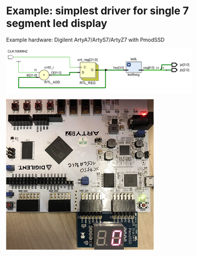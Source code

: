 # Example: simplest driver for single 7 segment led display

Example hardware: Digilent ArtyA7/ArtyS7/ArtyZ7 with PmodSSD

![Schematic](https://raw.githubusercontent.com/signalius/FPGA_Verilog_Examples/master/Example_7seg_led_display/schematic.png)
  
![Photo from Arty S7](https://raw.githubusercontent.com/signalius/FPGA_Verilog_Examples/master/Example_7seg_led_display/photo.jpeg)
